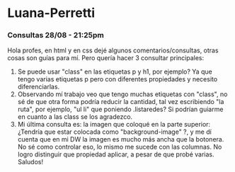 # Luana-Perretti
### Consultas 28/08 - 21:25pm

Hola profes, en html y en css dejé algunos comentarios/consultas, otras cosas son guías para mí. Pero quería hacer 3 consultar principales:
1) Se puede usar "class" en las etiquetas p y h1, por ejemplo? Ya que tengo varias etiquetas p pero con diferentes propiedades y necesito diferenciarlas.
2) Observando mí trabajo veo que tengo muchas etiquetas con "class", no sé de que otra forma podría reducir la cantidad, tal vez escribiendo "la ruta", por ejemplo, "ul li" que poniendo .listaredes? Si podrían guiarme en cuanto a las class se los agradezco.
3) Mi última consulta es: la imagen que coloqué en la parte superior: ¿Tendría que estar colocada como "background-image" ?, y me dí cuenta que en mi DW la imagen es mucho más ancha que la botonera. No sé como controlar eso, lo mismo me sucede con las columnas. No logro distinguir que propiedad aplicar, a pesar de que probé varias.
Saludos!
